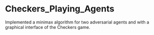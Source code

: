 # Checkers_Playing_Agents
Implemented a minimax algorithm for two adversarial agents and with a graphical interface of the Checkers game.
